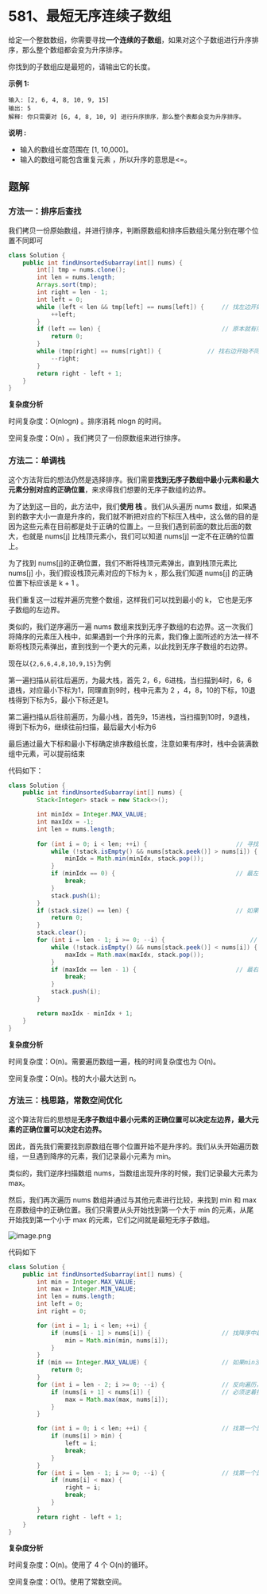 # 581、最短无序连续子数组

给定一个整数数组，你需要寻找**一个连续的子数组**，如果对这个子数组进行升序排序，那么整个数组都会变为升序排序。

你找到的子数组应是最短的，请输出它的长度。

**示例 1:**

```
输入: [2, 6, 4, 8, 10, 9, 15]
输出: 5
解释: 你只需要对 [6, 4, 8, 10, 9] 进行升序排序，那么整个表都会变为升序排序。
```

**说明 :**

- 输入的数组长度范围在 [1, 10,000]。
- 输入的数组可能包含重复元素 ，所以升序的意思是<=。



## 题解

### 方法一：排序后查找

我们拷贝一份原始数组，并进行排序，判断原数组和排序后数组头尾分别在哪个位置不同即可

```java
class Solution {
    public int findUnsortedSubarray(int[] nums) {
        int[] tmp = nums.clone();
        int len = nums.length;
        Arrays.sort(tmp);
        int right = len - 1;
        int left = 0;
        while (left < len && tmp[left] == nums[left]) {		// 找左边开始不同的地方，有可能原本就有序
            ++left;
        }
        if (left == len) {									// 原本就有序
            return 0;
        }
        while (tmp[right] == nums[right]) {				// 找右边开始不同的地方
            --right;
        }
        return right - left + 1;
    }
}
```

**复杂度分析**

时间复杂度：O(nlogn) 。排序消耗 nlogn 的时间。

空间复杂度：O(n) 。我们拷贝了一份原数组来进行排序。



### 方法二：单调栈

这个方法背后的想法仍然是选择排序。我们需要**找到无序子数组中最小元素和最大元素分别对应的正确位置**，来求得我们想要的无序子数组的边界。

为了达到这一目的，此方法中，我们**使用 栈** 。我们从头遍历 nums 数组，如果遇到的数字大小一直是升序的，我们就不断把对应的下标压入栈中，这么做的目的是因为这些元素在目前都是处于正确的位置上。一旦我们遇到前面的数比后面的数大，也就是 nums[j] 比栈顶元素小，我们可以知道 nums[j] 一定不在正确的位置上。

为了找到 nums[j]的正确位置，我们不断将栈顶元素弹出，直到栈顶元素比 nums[j] 小，我们假设栈顶元素对应的下标为 k ，那么我们知道 nums[j] 的正确位置下标应该是 k + 1 。

我们重复这一过程并遍历完整个数组，这样我们可以找到最小的 k， 它也是无序子数组的左边界。

类似的，我们逆序遍历一遍 nums 数组来找到无序子数组的右边界。这一次我们将降序的元素压入栈中，如果遇到一个升序的元素，我们像上面所述的方法一样不断将栈顶元素弹出，直到找到一个更大的元素，以此找到无序子数组的右边界。

现在以`{2,6,6,4,8,10,9,15}`为例

第一遍扫描从前往后遍历，为最大栈，首先 2，6，6进栈，当扫描到4时，6，6退栈，对应最小下标为1，同理直到9时，栈中元素为 2 ，4，8，10的下标，10退栈得到下标为5，最小下标还是1。

第二遍扫描从后往前遍历，为最小栈，首先9，15进栈，当扫描到10时，9退栈，得到下标为6，继续往前扫描，最后最大小标为6

最后通过最大下标和最小下标确定排序数组长度，注意如果有序时，栈中会装满数组中元素，可以提前结束

代码如下：

```java
class Solution {
    public int findUnsortedSubarray(int[] nums) {
        Stack<Integer> stack = new Stack<>();

        int minIdx = Integer.MAX_VALUE;
        int maxIdx = -1;
        int len = nums.length;
        
        for (int i = 0; i < len; ++i) {							// 寻找左边界
            while (!stack.isEmpty() && nums[stack.peek()] > nums[i]) {	// 注意是严格比栈顶大才退栈
                minIdx = Math.min(minIdx, stack.pop());		
            }
            if (minIdx == 0) {									// 最左只能是0，提前结束
                break;
            }
            stack.push(i);
        }
        if (stack.size() == len) {								// 如果栈装满了整个数组，那说明是有序的
            return 0;
        }
        stack.clear();
        for (int i = len - 1; i >= 0; --i) {						// 寻找右边界
            while (!stack.isEmpty() && nums[stack.peek()] < nums[i]) {
                maxIdx = Math.max(maxIdx, stack.pop());
            }
            if (maxIdx == len - 1) {							// 最右只能是len-1，提前结束
                break;
            }
            stack.push(i);
        }

        return maxIdx - minIdx + 1;
    }
}
```

**复杂度分析**

时间复杂度：O(n)。需要遍历数组一遍，栈的时间复杂度也为 O(n)。

空间复杂度：O(n)。栈的大小最大达到 n。



### 方法三：栈思路，常数空间优化

这个算法背后的思想是**无序子数组中最小元素的正确位置可以决定左边界，最大元素的正确位置可以决定右边界。**

因此，首先我们需要找到原数组在哪个位置开始不是升序的。我们从头开始遍历数组，一旦遇到降序的元素，我们记录最小元素为 min。

类似的，我们逆序扫描数组 nums，当数组出现升序的时候，我们记录最大元素为 max。

然后，我们再次遍历 nums 数组并通过与其他元素进行比较，来找到 min 和 max 在原数组中的正确位置。我们只需要从头开始找到第一个大于 min 的元素，从尾开始找到第一个小于 max 的元素，它们之间就是最短无序子数组。

![image.png](https://gitee.com/zero049/MyNoteImages/raw/master/61276ef77b0f1338b09332c278ad2751874b9bbc36161be9a7de9c974b1de859-image.png)

代码如下

```java
class Solution {
    public int findUnsortedSubarray(int[] nums) {
        int min = Integer.MAX_VALUE;
        int max = Integer.MIN_VALUE;
        int len = nums.length;
        int left = 0;
        int right = 0;

        for (int i = 1; i < len; ++i) {
            if (nums[i - 1] > nums[i]) {					// 找降序中最小那个
                min = Math.min(min, nums[i]);
            }
        }
        if (min == Integer.MAX_VALUE) {						// 如果min没变，那说明有序，提前返回
            return 0;
        }
        for (int i = len - 2; i >= 0; --i) {				// 反向遍历，找升序（事实上还是降序序列）中最大那个
            if (nums[i + 1] < nums[i]) {					// 必须逆着找，顺着找如 8,10,9,15 会找到15而不是10
                max = Math.max(max, nums[i]);
            }
        }

        for (int i = 0; i < len; ++i) {						// 找第一个比min大的，说明就是对应这个位置
            if (nums[i] > min) {
                left = i;
                break;
            }
        }
        for (int i = len - 1; i >= 0; --i) {				// 找第一个比max小的，说明就是对应这个位置
            if (nums[i] < max) {
                right = i;
                break;
            }
        }
        return right - left + 1;
    }
}
```

**复杂度分析**

时间复杂度：O(n)。使用了 4 个 O(n)的循环。

空间复杂度：O(1)。使用了常数空间。